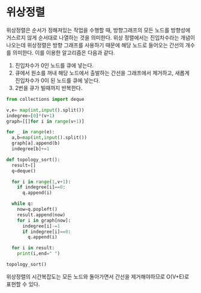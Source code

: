 # 위상정렬

위상정렬은 순서가 정해져있는 작업을 수행할 때, 방향그래프의 모든 노드를 방향성에 거스르지 않게 순서대로 나열하는 것을 의미한다. 위상 정렬에서는 진입차수라는 개념이 나오는데 위상정렬은 방향 그래프를 사용하기 때문에 해당 노드로 들어오는 간선의 개수를 의미한다. 이를 이용한 알고리즘은 다음과 같다.

1. 진입차수가 0인 노드를 큐에 넣는다.
2. 큐에서 원소를 꺼내 해당 노드에서 출발하는 간선을 그래프에서 제거하고, 새롭게 진입차수가 0이 된 노드를 큐에 넣는다.
3. 2번을 큐가 빌때까지 반복한다.

```python
from collections import deque

v,e= map(int,input().split())
indegree=[0]*(v+1)
graph=[[]for i in range(v+1)]

for _ in range(e):
  a,b=map(int,input().split())
  graph[a].append(b)
  indegree[b]+=1

def topology_sort():
  result=[]
  q=deque()

  for i in range(1,v+1):
    if indegree[i]==0:
      q.append(i)

  while q:
    now=q.popleft()
    result.append(now)
    for i in graph[now]:
      indegree[i]-=1
      if indegree[i]==0:
        q.append(i)

  for i in result:
    print(i,end=" ")

topology_sort()
```

위상정렬의 시간복잡도는 모든 노드와 돌아가면서 간선을 제거해야하므로 O(V+E)로 표현할 수 있다.
